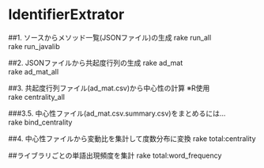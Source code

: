 # IdentifierExtrator

##1. ソースからメソッド一覧(JSONファイル)の生成
    rake run_all  
    rake run_javalib  

##2. JSONファイルから共起度行列の生成
    rake ad_mat  
    rake ad_mat_all  

##3. 共起度行列ファイル(ad_mat.csv)から中心性の計算 ※R使用  
    rake centrality_all  

###3.5. 中心性ファイル(ad_mat.csv.summary.csv)をまとめるには...  
    rake bind_centrality  

##4. 中心性ファイルから変動比を集計して度数分布に変換
    rake total:centrality  

##ライブラリごとの単語出現頻度を集計
    rake total:word_frequency  

